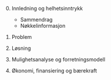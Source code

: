 0. Innledning og helhetsinntrykk
	* Sammendrag
	* Nøkkelinformasjon

2. Problem

4. Løsning

5. Mulighetsanalyse og forretningsmodell

6. Økonomi, finansiering og bærekraft

